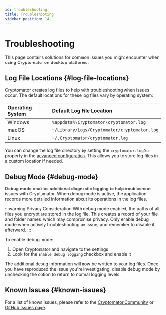 ```yaml
---
id: troubleshooting
title: Troubleshooting
sidebar_position: 14
---
```


# Troubleshooting

This page contains solutions for common issues you might encounter when using Cryptomator on desktop platforms.

## Log File Locations {#log-file-locations}

Cryptomator creates log files to help with troubleshooting when issues occur. The default locations for these log files vary by operating system:

| Operating System | Default Log File Location                    |
| :--------------- | :------------------------------------------- |
| Windows          | `%appdata%\Cryptomator\cryptomator.log`      |
| macOS            | `~/Library/Logs/Cryptomator/cryptomator.log` |
| Linux            | `~/.Cryptomator/cryptomator.log`             |

You can change the log file directory by setting the `cryptomator.logDir` property in the [advanced configuration](advanced-settings.md). This allows you to store log files in a custom location if needed.

## Debug Mode {#debug-mode}

Debug mode enables additional diagnostic logging to help troubleshoot issues with Cryptomator. When debug mode is active, the application records more detailed information about its operations in the log files.

:::warning Privacy Consideration
With debug mode enabled, the paths of all files you encrypt are stored in the log file. This creates a record of your file and folder names, which may compromise privacy. Only enable debug mode when actively troubleshooting an issue, and remember to disable it afterward.
:::

To enable debug mode:

1. Open Cryptomator and navigate to the settings
2. Look for the `Enable debug logging` checkbox and enable it

The additional debug information will now be written to your log files. Once you have reproduced the issue you're investigating, disable debug mode by unchecking the option to return to normal logging levels.

## Known Issues {#known-issues}

For a list of known issues, please refer to the [Cryptomator Community](https://community.cryptomator.org/c/help/known-issues/16) or [GitHub Issues page](https://github.com/cryptomator/cryptomator/issues).
